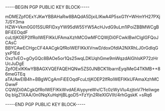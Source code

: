 -----BEGIN PGP PUBLIC KEY BLOCK-----

mDMEZpfOExYJKwYBBAHaRw8BAQdA5DjxiLIKwA4P5sxG1Y+WHmYH27PXj7JSY3ma
HZW+Vkm0G015SURFIDxyYW95dW55YW5AcHJvdG9uLm1lPoiZBBMWCgBBFiEEOqdF
cuLtljKOEP2lfRolWEFIKkUFAmaXzhMCGwMFCQWjDi0FCwkIBwICIgIGFQoJCAsC
BBYCAwECHgcCF4AACgkQfRolWEFIKkXVnwD/doxOfdIA2NXRhLJ0rGdIqGyxP1Ed
Oxz1vEO+gOyGQc8BAOe5or1Qs25wqLDKUqhGme9mWqzdAlGhlsKP72zHrUcJuDgE
ZpfOExIKKwYBBAGXVQEFAQEHQNw5ZS0JNBCK1IbarnEyqiMeG4TKMB++86meGTEq
aTA/AwEIB4h+BBgWCgAmFiEEOqdFcuLtljKOEP2lfRolWEFIKkUFAmaXzhMCGwwF
CQWjDi0ACgkQfRolWEFIKkWvdAEAlypyreWv/CTc0zWyVIu4zjtinV7HeIiwge0q
blgZ1XAA/0n0NqXuHqHjBLgoD5+FzYjn2RIeXIGVIlt/4rhGgskK
=sRq6

-----END PGP PUBLIC KEY BLOCK-----
